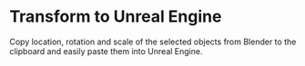 # Transform to Unreal Engine
Copy location, rotation and scale of the selected objects from Blender to the clipboard and easily paste them into Unreal Engine.
